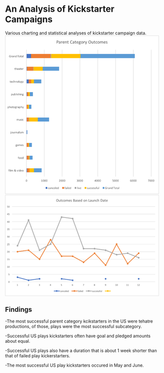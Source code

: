 # An Analysis of Kickstarter Campaigns
Various charting and statistical analyses of kickstarter campaign data.
![Parent Categories Outcomes](https://github.com/mroot9519/Kickstarter-Analysis/blob/master/Chart%201.png)
![Outcomes based on Launch date](https://github.com/mroot9519/Kickstarter-Analysis/blob/master/Chart%202.png)
## Findings
-The most successful parent category kcikstarters in the US were tehatre productions, of those, plays were the most successful subcategory.

-Successful US plays kickstarters often have goal and pledged amounts about equal.

-Successful US plays also have a duration that is about 1 week shorter than that of failed play kickerstarters.

-The most successful US play kickstarters occured in May and June.
